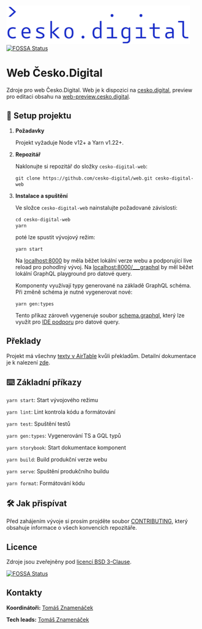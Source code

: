 ![cesko.digital](cesko-digital_logo.png)
[![FOSSA Status](https://app.fossa.com/api/projects/git%2Bgithub.com%2Fcesko-digital%2Fweb.svg?type=shield)](https://app.fossa.com/projects/git%2Bgithub.com%2Fcesko-digital%2Fweb?ref=badge_shield)

# Web Česko.Digital

Zdroje pro web Česko.Digital. Web je k dispozici na [cesko.digital](https://cesko.digital), preview pro editaci obsahu na [web-preview.cesko.digital](https://web-preview.cesko.digital).

## 🚀 Setup projektu

1.  **Požadavky**

    Projekt vyžaduje Node v12+ a Yarn v1.22+.

1.  **Repozitář**

    Naklonujte si repozitář do složky `cesko-digital-web`:

    ```shell script
    git clone https://github.com/cesko-digital/web.git cesko-digital-web
    ```

1.  **Instalace a spuštění**

    Ve složce `cesko-digital-web` nainstalujte požadované závislosti:

    ```shell script
    cd cesko-digital-web
    yarn
    ```

    poté lze spustit vývojový režim:

    ```shell script
    yarn start
    ```

    Na [localhost:8000](http://localhost:8000) by měla běžet lokální verze webu a podporující live reload pro pohodlný vývoj.
    Na [localhost:8000/___graphql](http://localhost:8000/___graphql) by měl běžet lokální GraphQL playground pro datové query.
    
    Komponenty využívají typy generované na základě GraphQL schéma. Při změně schéma je nutné vygenerovat nové:

    ```shell script
    yarn gen:types
    ```
    
    Tento příkaz zároveň vygeneruje soubor [schema.graphql](./schema.graphql), který lze využít pro [IDE podporu](https://plugins.jetbrains.com/plugin/8097-js-graphql) pro datové query. 

## Překlady

Projekt má všechny [texty v AirTable](https://airtable.com/shraCQhMJdGUu1xhk) kvůli překladům. Detailní dokumentace je k nalezení [zde](docs/translations.md).

## ⌨️ Základní příkazy

`yarn start`: Start vývojového režimu

`yarn lint`: Lint kontrola kódu a formátování

`yarn test`: Spuštění testů

`yarn gen:types`: Vygenerování TS a GQL typů

`yarn storybook`: Start dokumentace komponent

`yarn build`: Build produkční verze webu

`yarn serve`: Spuštění produkčního buildu

`yarn format`: Formátování kódu

## 🛠 Jak přispívat

Před zahájením vývoje si prosím projděte soubor [CONTRIBUTING](CONTRIBUTING.md), který obsahuje informace o všech konvencích repozitáře.

## Licence

Zdroje jsou zveřejněny pod [licencí BSD 3-Clause](LICENSE).


[![FOSSA Status](https://app.fossa.com/api/projects/git%2Bgithub.com%2Fcesko-digital%2Fweb.svg?type=large)](https://app.fossa.com/projects/git%2Bgithub.com%2Fcesko-digital%2Fweb?ref=badge_large)

## Kontakty

**Koordinátoři:** [Tomáš Znamenáček](https://github.com/zoul)

**Tech leads:** [Tomáš Znamenáček](https://github.com/zoul)